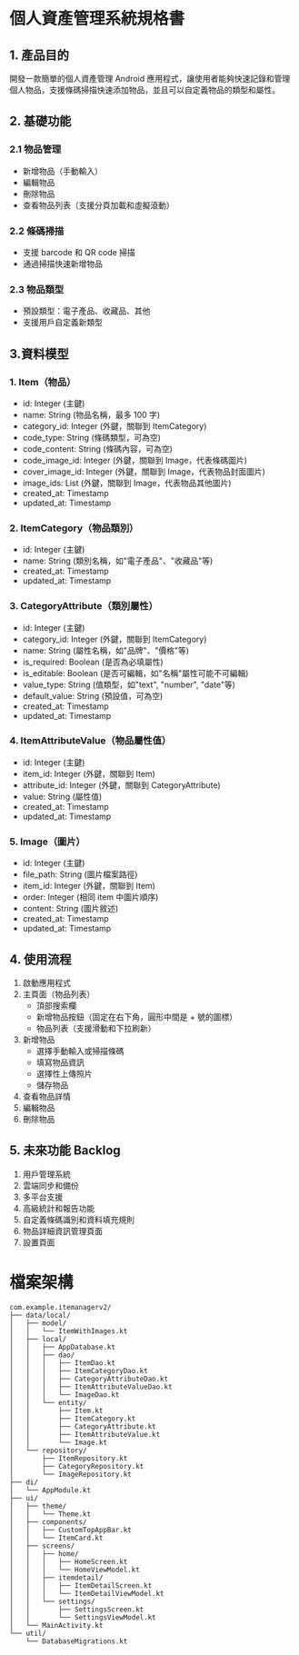 
# 個人資產管理系統規格書

## 1. 產品目的

開發一款簡單的個人資產管理 Android 應用程式，讓使用者能夠快速記錄和管理個人物品，支援條碼掃描快速添加物品，並且可以自定義物品的類型和屬性。

## 2. 基礎功能

### 2.1 物品管理
- 新增物品（手動輸入）
- 編輯物品
- 刪除物品
- 查看物品列表（支援分頁加載和虛擬滾動）

### 2.2 條碼掃描
- 支援 barcode 和 QR code 掃描
- 通過掃描快速新增物品

### 2.3 物品類型
- 預設類型：電子產品、收藏品、其他
- 支援用戶自定義新類型

## 3.資料模型

### 1. Item（物品）
- id: Integer (主鍵)
- name: String (物品名稱，最多 100 字)
- category_id: Integer (外鍵，關聯到 ItemCategory)
- code_type: String (條碼類型，可為空)
- code_content: String (條碼內容，可為空)
- code_image_id: Integer (外鍵，關聯到 Image，代表條碼圖片)
- cover_image_id: Integer (外鍵，關聯到 Image，代表物品封面圖片)
- image_ids: List<Integer> (外鍵，關聯到 Image，代表物品其他圖片)
- created_at: Timestamp
- updated_at: Timestamp

### 2. ItemCategory（物品類別）
- id: Integer (主鍵)
- name: String (類別名稱，如"電子產品"、"收藏品"等)
- created_at: Timestamp
- updated_at: Timestamp

### 3. CategoryAttribute（類別屬性）
- id: Integer (主鍵)
- category_id: Integer (外鍵，關聯到 ItemCategory)
- name: String (屬性名稱，如"品牌"、"價格"等)
- is_required: Boolean (是否為必填屬性)
- is_editable: Boolean (是否可編輯，如"名稱"屬性可能不可編輯)
- value_type: String (值類型，如"text", "number", "date"等)
- default_value: String (預設值，可為空)
- created_at: Timestamp
- updated_at: Timestamp

### 4. ItemAttributeValue（物品屬性值）
- id: Integer (主鍵)
- item_id: Integer (外鍵，關聯到 Item)
- attribute_id: Integer (外鍵，關聯到 CategoryAttribute)
- value: String (屬性值)
- created_at: Timestamp
- updated_at: Timestamp

### 5. Image（圖片）
- id: Integer (主鍵)
- file_path: String (圖片檔案路徑)
- item_id: Integer (外鍵，關聯到 Item)
- order: Integer (相同 item 中圖片順序)
- content: String (圖片敘述)
- created_at: Timestamp
- updated_at: Timestamp

## 4. 使用流程

1. 啟動應用程式
2. 主頁面（物品列表）
   - 頂部搜索欄
   - 新增物品按鈕（固定在右下角，圓形中間是 + 號的圖標）
   - 物品列表（支援滑動和下拉刷新）
3. 新增物品
   - 選擇手動輸入或掃描條碼
   - 填寫物品資訊
   - 選擇性上傳照片
   - 儲存物品
4. 查看物品詳情
5. 編輯物品
6. 刪除物品

## 5. 未來功能 Backlog

1. 用戶管理系統
2. 雲端同步和備份
3. 多平台支援
4. 高級統計和報告功能
5. 自定義條碼識別和資料填充規則
6. 物品詳細資訊管理頁面
7. 設置頁面


# 檔案架構
```
com.example.itemanagerv2/
├── data/local/
│   ├── model/
│   │   └── ItemWithImages.kt
│   ├── local/
│   │   ├── AppDatabase.kt
│   │   ├── dao/
│   │   │   ├── ItemDao.kt
│   │   │   ├── ItemCategoryDao.kt
│   │   │   ├── CategoryAttributeDao.kt
│   │   │   ├── ItemAttributeValueDao.kt
│   │   │   └── ImageDao.kt
│   │   └── entity/
│   │       ├── Item.kt
│   │       ├── ItemCategory.kt
│   │       ├── CategoryAttribute.kt
│   │       ├── ItemAttributeValue.kt
│   │       └── Image.kt
│   └── repository/
│       ├── ItemRepository.kt
│       ├── CategoryRepository.kt
│       └── ImageRepository.kt
├── di/
│   └── AppModule.kt
├── ui/
│   ├── theme/
│   │   └── Theme.kt
│   ├── components/
│   │   ├── CustomTopAppBar.kt
│   │   └── ItemCard.kt
│   ├── screens/
│   │   ├── home/
│   │   │   ├── HomeScreen.kt
│   │   │   └── HomeViewModel.kt
│   │   ├── itemdetail/
│   │   │   ├── ItemDetailScreen.kt
│   │   │   └── ItemDetailViewModel.kt
│   │   └── settings/
│   │       ├── SettingsScreen.kt
│   │       └── SettingsViewModel.kt
│   └── MainActivity.kt
└── util/
    └── DatabaseMigrations.kt
```